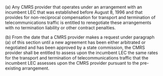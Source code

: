 (a) Any CMRS provider that operates under an arrangement with an incumbent LEC that was established before August 8, 1996 and that provides for non-reciprocal compensation for transport and termination of telecommunications traffic is entitled to renegotiate these arrangements with no termination liability or other contract penalties.

(b) From the date that a CMRS provider makes a request under paragraph (a) of this section until a new agreement has been either arbitrated or negotiated and has been approved by a state commission, the CMRS provider shall be entitled to assess upon the incumbent LEC the same rates for the transport and termination of telecommunications traffic that the incumbent LEC assesses upon the CMRS provider pursuant to the pre-existing arrangement.

